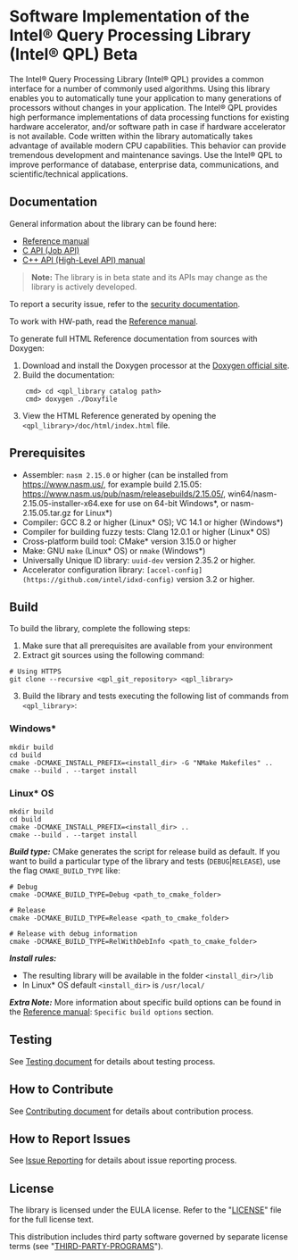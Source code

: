 <!--
Copyright (C) 2022 Intel Corporation 
SPDX-License-Identifier: MIT
-->

Software Implementation of the Intel® Query Processing Library (Intel® QPL) Beta
================================================================================

The Intel® Query Processing Library (Intel® QPL) provides a common interface for 
a number of commonly used algorithms. Using this library enables you to
automatically tune your application to many generations of processors without
changes in your application. The Intel® QPL provides high performance
implementations of data processing functions for existing hardware accelerator,
and/or software path in case if hardware accelerator is not available. Code written
within the library automatically takes advantage of available modern CPU
capabilities. This behavior can provide tremendous development and maintenance savings.
Use the Intel® QPL to improve performance of database, enterprise data, 
communications, and scientific/technical applications.

Documentation
--------------

General information about the library can be found here:

 - [Reference manual](doc/QPL_REFERENCE_MANUAL.md)
 - [C API (Job API)](doc/QPL_C_API_MANUAL.md)
 - [C++ API (High-Level API) manual](doc/QPL_HIGH_LEVEL_API_MANUAL.md)

>**Note:** The library is in beta state and its APIs may change as the library is actively developed.

To report a security issue, refer to the [security documentation](SECURITY.md).

To work with HW-path, read the [Reference manual](doc/QPL_REFERENCE_MANUAL.md). 

To generate full HTML Reference documentation from sources with Doxygen:

1. Download and install the Doxygen processor at the [Doxygen official site](http://www.doxygen.nl/).
2. Build the documentation:

```
    cmd> cd <qpl_library catalog path>
    cmd> doxygen ./Doxyfile
```

3. View the HTML Reference generated by opening the `<qpl_library>/doc/html/index.html` file.

Prerequisites
--------------

* Assembler: `nasm 2.15.0` or higher (can be installed from https://www.nasm.us/, for example build 2.15.05: https://www.nasm.us/pub/nasm/releasebuilds/2.15.05/,
win64/nasm-2.15.05-installer-x64.exe for use on 64-bit Windows*, or nasm-2.15.05.tar.gz for Linux*)
* Compiler: GCC 8.2 or higher (Linux* OS); VC 14.1 or higher (Windows*)
* Compiler for building fuzzy tests: Clang 12.0.1 or higher (Linux* OS)
* Cross-platform build tool: CMake* version 3.15.0 or higher
* Make: GNU `make` (Linux* OS) or `nmake` (Windows*)
* Universally Unique ID library: `uuid-dev` version 2.35.2 or higher.
* Accelerator configuration library: `[accel-config](https://github.com/intel/idxd-config)` version 3.2 or higher.

Build
--------------
To build the library, complete the following steps:
1. Make sure that all prerequisites are available from your environment
2. Extract git sources using the following command: 
```shell
# Using HTTPS
git clone --recursive <qpl_git_repository> <qpl_library>
```
3. Build the library and tests executing the following list of commands from `<qpl_library>`:

### Windows*
   
```shell
mkdir build
cd build
cmake -DCMAKE_INSTALL_PREFIX=<install_dir> -G "NMake Makefiles" ..
cmake --build . --target install
```
		
### Linux* OS
   
```shell
mkdir build
cd build
cmake -DCMAKE_INSTALL_PREFIX=<install_dir> ..
cmake --build . --target install
```

***Build type:*** CMake generates the script for release build as default. 
If you want to build a particular type of the library and tests (`DEBUG`|`RELEASE`), use the flag `CMAKE_BUILD_TYPE` like:

```shell
# Debug
cmake -DCMAKE_BUILD_TYPE=Debug <path_to_cmake_folder>

# Release
cmake -DCMAKE_BUILD_TYPE=Release <path_to_cmake_folder>

# Release with debug information
cmake -DCMAKE_BUILD_TYPE=RelWithDebInfo <path_to_cmake_folder>
```

***Install rules:*** 
- The resulting library will be available in the folder `<install_dir>/lib`
- In Linux* OS default `<install_dir>` is `/usr/local/`

***Extra Note:*** 
More information about specific build options can be found in the [Reference manual](doc/QPL_REFERENCE_MANUAL.md):
`Specific build options` section.

Testing
-------------
See [Testing document](doc/QPL_TESTING.md) for details about testing process.

## How to Contribute

See [Contributing document](CONTRIBUTING.md) for details about contribution process.

## How to Report Issues

See [Issue Reporting](doc/QPL_ISSUE_REPORTING.md) for details about issue reporting process.

## License

The library is licensed under the EULA license. Refer to the
"[LICENSE](LICENSE)" file for the full license text.

This distribution includes third party software governed by separate license
terms (see "[THIRD-PARTY-PROGRAMS](third-party-programs.txt)").
